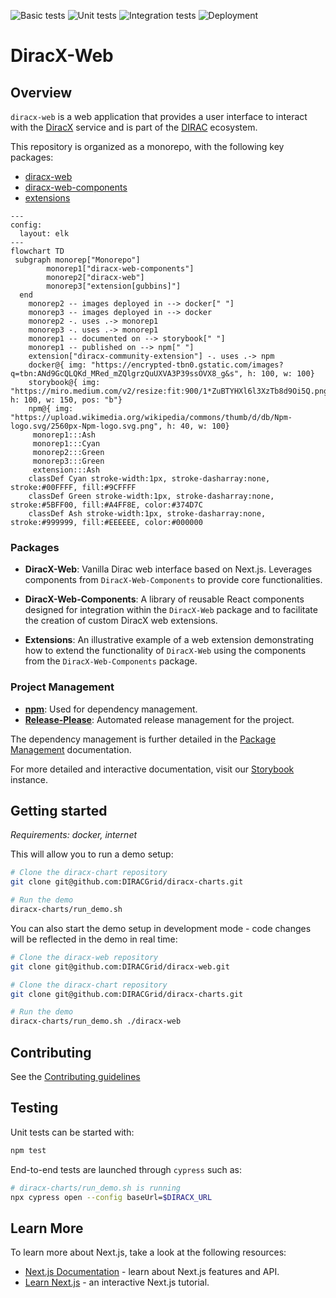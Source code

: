 ![Basic tests](https://github.com/DIRACGrid/diracx-web/actions/workflows/basic.yml/badge.svg?branch=main)
![Unit tests](https://github.com/DIRACGrid/diracx-web/actions/workflows/test.yml/badge.svg?branch=main)
![Integration tests](https://github.com/DIRACGrid/diracx-web/actions/workflows/integration-test.yml/badge.svg?branch=main)
![Deployment](https://github.com/DIRACGrid/diracx-web/actions/workflows/deployment.yml/badge.svg?branch=main)

# DiracX-Web

## Overview

`diracx-web` is a web application that provides a user interface to interact with the [DiracX](https://github.com/DIRACGrid/diracx) service and is part of the [DIRAC](https://github.com/DIRACGrid) ecosystem.

This repository is organized as a monorepo, with the following key packages:

- [diracx-web](packages/diracx-web)
- [diracx-web-components](packages/diracx-web-components)
- [extensions](packages/extensions)

```mermaid
---
config:
  layout: elk
---
flowchart TD
 subgraph monorep["Monorepo"]
        monorep1["diracx-web-components"]
        monorep2["diracx-web"]
        monorep3["extension[gubbins]"]
  end
    monorep2 -- images deployed in --> docker[" "]
    monorep3 -- images deployed in --> docker
    monorep2 -. uses .-> monorep1
    monorep3 -. uses .-> monorep1
    monorep1 -- documented on --> storybook[" "]
    monorep1 -- published on --> npm[" "]
    extension["diracx-community-extension"] -. uses .-> npm
    docker@{ img: "https://encrypted-tbn0.gstatic.com/images?q=tbn:ANd9GcQLQKd_MRed_mZQlgrzQuUXVA3P39ssOVX8_g&s", h: 100, w: 100}
    storybook@{ img: "https://miro.medium.com/v2/resize:fit:900/1*ZuBTYHXl6l3XzTb8d9Oi5Q.png", h: 100, w: 150, pos: "b"}
    npm@{ img: "https://upload.wikimedia.org/wikipedia/commons/thumb/d/db/Npm-logo.svg/2560px-Npm-logo.svg.png", h: 40, w: 100}
     monorep1:::Ash
     monorep1:::Cyan
     monorep2:::Green
     monorep3:::Green
     extension:::Ash
    classDef Cyan stroke-width:1px, stroke-dasharray:none, stroke:#00FFFF, fill:#9CFFFF
    classDef Green stroke-width:1px, stroke-dasharray:none, stroke:#5BFF00, fill:#A4FF8E, color:#374D7C
    classDef Ash stroke-width:1px, stroke-dasharray:none, stroke:#999999, fill:#EEEEEE, color:#000000
```

### Packages

- **DiracX-Web**: Vanilla Dirac web interface based on Next.js. Leverages components from `DiracX-Web-Components` to provide core functionalities.

- **DiracX-Web-Components**: A library of reusable React components designed for integration within the `DiracX-Web` package and to facilitate the creation of custom DiracX web extensions.

- **Extensions**: An illustrative example of a web extension demonstrating how to extend the functionality of `DiracX-Web` using the components from the `DiracX-Web-Components` package.

### Project Management

- [**npm**](https://docs.npmjs.com/): Used for dependency management.
- [**Release-Please**](https://github.com/googleapis/release-please): Automated release management for the project.

The dependency management is further detailed in the [Package Management](docs/package-management.md) documentation.

For more detailed and interactive documentation, visit our [Storybook](https://diracgrid.github.io/diracx-web) instance.

## Getting started

_Requirements: docker, internet_

This will allow you to run a demo setup:

```bash
# Clone the diracx-chart repository
git clone git@github.com:DIRACGrid/diracx-charts.git

# Run the demo
diracx-charts/run_demo.sh
```

You can also start the demo setup in development mode - code changes will be reflected in the demo in real time:

```bash
# Clone the diracx-web repository
git clone git@github.com:DIRACGrid/diracx-web.git

# Clone the diracx-chart repository
git clone git@github.com:DIRACGrid/diracx-charts.git

# Run the demo
diracx-charts/run_demo.sh ./diracx-web
```

## Contributing

See the [Contributing guidelines](/CONTRIBUTING.md)

## Testing

Unit tests can be started with:

```bash
npm test
```

End-to-end tests are launched through `cypress` such as:

```bash
# diracx-charts/run_demo.sh is running
npx cypress open --config baseUrl=$DIRACX_URL
```

## Learn More

To learn more about Next.js, take a look at the following resources:

- [Next.js Documentation](https://nextjs.org/docs) - learn about Next.js features and API.
- [Learn Next.js](https://nextjs.org/learn) - an interactive Next.js tutorial.
